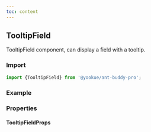 ```yaml
---
toc: content
---
```


## TooltipField

TooltipField component, can display a field with a tooltip.

### Import

```jsx | pure
import {TooltipField} from '@yookue/ant-buddy-pro';
```

### Example

<code src="./demo.en-US.tsx"></code>

### Properties

#### TooltipFieldProps

<API src="@/field/TooltipField/index.tsx" hideTitle></API>
